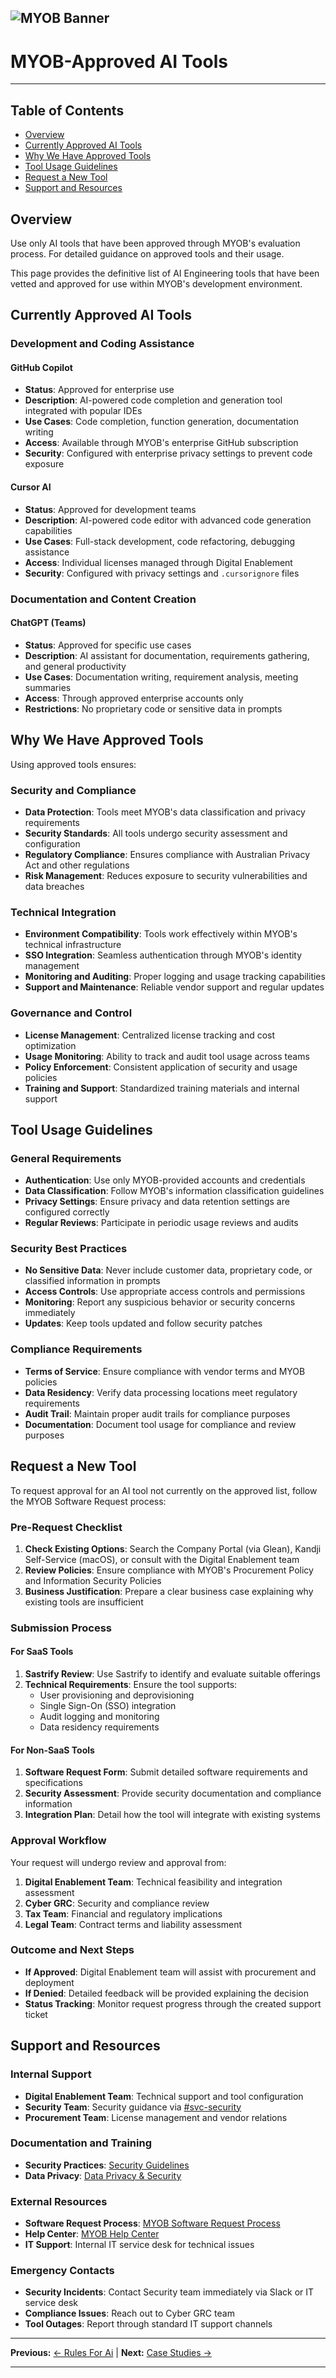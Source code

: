 ![MYOB Banner](../../assets/images/myob-banner.png)
---


# MYOB-Approved AI Tools

---

## Table of Contents
- [Overview](#overview)
- [Currently Approved AI Tools](#currently-approved-ai-tools)
- [Why We Have Approved Tools](#why-we-have-approved-tools)
- [Tool Usage Guidelines](#tool-usage-guidelines)
- [Request a New Tool](#request-a-new-tool)
- [Support and Resources](#support-and-resources)

## Overview

Use only AI tools that have been approved through MYOB's evaluation process. For detailed guidance on approved tools and their usage.

This page provides the definitive list of AI Engineering tools that have been vetted and approved for use within MYOB's development environment.

## Currently Approved AI Tools

### Development and Coding Assistance

#### GitHub Copilot
- **Status**: Approved for enterprise use
- **Description**: AI-powered code completion and generation tool integrated with popular IDEs
- **Use Cases**: Code completion, function generation, documentation writing
- **Access**: Available through MYOB's enterprise GitHub subscription
- **Security**: Configured with enterprise privacy settings to prevent code exposure

#### Cursor AI
- **Status**: Approved for development teams
- **Description**: AI-powered code editor with advanced code generation capabilities
- **Use Cases**: Full-stack development, code refactoring, debugging assistance
- **Access**: Individual licenses managed through Digital Enablement
- **Security**: Configured with privacy settings and `.cursorignore` files

### Documentation and Content Creation

#### ChatGPT (Teams)
- **Status**: Approved for specific use cases
- **Description**: AI assistant for documentation, requirements gathering, and general productivity
- **Use Cases**: Documentation writing, requirement analysis, meeting summaries
- **Access**: Through approved enterprise accounts only
- **Restrictions**: No proprietary code or sensitive data in prompts


## Why We Have Approved Tools

Using approved tools ensures:

### Security and Compliance
- **Data Protection**: Tools meet MYOB's data classification and privacy requirements
- **Security Standards**: All tools undergo security assessment and configuration
- **Regulatory Compliance**: Ensures compliance with Australian Privacy Act and other regulations
- **Risk Management**: Reduces exposure to security vulnerabilities and data breaches

### Technical Integration
- **Environment Compatibility**: Tools work effectively within MYOB's technical infrastructure
- **SSO Integration**: Seamless authentication through MYOB's identity management
- **Monitoring and Auditing**: Proper logging and usage tracking capabilities
- **Support and Maintenance**: Reliable vendor support and regular updates

### Governance and Control
- **License Management**: Centralized license tracking and cost optimization
- **Usage Monitoring**: Ability to track and audit tool usage across teams
- **Policy Enforcement**: Consistent application of security and usage policies
- **Training and Support**: Standardized training materials and internal support

## Tool Usage Guidelines

### General Requirements
- **Authentication**: Use only MYOB-provided accounts and credentials
- **Data Classification**: Follow MYOB's information classification guidelines
- **Privacy Settings**: Ensure privacy and data retention settings are configured correctly
- **Regular Reviews**: Participate in periodic usage reviews and audits

### Security Best Practices
- **No Sensitive Data**: Never include customer data, proprietary code, or classified information in prompts
- **Access Controls**: Use appropriate access controls and permissions
- **Monitoring**: Report any suspicious behavior or security concerns immediately
- **Updates**: Keep tools updated and follow security patches

### Compliance Requirements
- **Terms of Service**: Ensure compliance with vendor terms and MYOB policies
- **Data Residency**: Verify data processing locations meet regulatory requirements
- **Audit Trail**: Maintain proper audit trails for compliance purposes
- **Documentation**: Document tool usage for compliance and review purposes

## Request a New Tool

To request approval for an AI tool not currently on the approved list, follow the MYOB Software Request process:

### Pre-Request Checklist
1. **Check Existing Options**: Search the Company Portal (via Glean), Kandji Self-Service (macOS), or consult with the Digital Enablement team
2. **Review Policies**: Ensure compliance with MYOB's Procurement Policy and Information Security Policies
3. **Business Justification**: Prepare a clear business case explaining why existing tools are insufficient

### Submission Process

#### For SaaS Tools
1. **Sastrify Review**: Use Sastrify to identify and evaluate suitable offerings
2. **Technical Requirements**: Ensure the tool supports:
   - User provisioning and deprovisioning
   - Single Sign-On (SSO) integration
   - Audit logging and monitoring
   - Data residency requirements

#### For Non-SaaS Tools
1. **Software Request Form**: Submit detailed software requirements and specifications
2. **Security Assessment**: Provide security documentation and compliance information
3. **Integration Plan**: Detail how the tool will integrate with existing systems

### Approval Workflow

Your request will undergo review and approval from:

1. **Digital Enablement Team**: Technical feasibility and integration assessment
2. **Cyber GRC**: Security and compliance review
3. **Tax Team**: Financial and regulatory implications
4. **Legal Team**: Contract terms and liability assessment

### Outcome and Next Steps

- **If Approved**: Digital Enablement team will assist with procurement and deployment
- **If Denied**: Detailed feedback will be provided explaining the decision
- **Status Tracking**: Monitor request progress through the created support ticket

## Support and Resources

### Internal Support
- **Digital Enablement Team**: Technical support and tool configuration
- **Security Team**: Security guidance via [#svc-security](https://myob.slack.com/messages/CANT8SKFY)
- **Procurement Team**: License management and vendor relations

### Documentation and Training
- **Security Practices**: [Security Guidelines](../responsible-practices/security.md)
- **Data Privacy**: [Data Privacy & Security](../responsible-practices/data-privacy-security.md)

### External Resources
- **Software Request Process**: [MYOB Software Request Process](https://helpme.myob.com/hc/en-us/articles/19311597884825-MYOB-Software-Request-Process)
- **Help Center**: [MYOB Help Center](https://helpme.myob.com/)
- **IT Support**: Internal IT service desk for technical issues

### Emergency Contacts
- **Security Incidents**: Contact Security team immediately via Slack or IT service desk
- **Compliance Issues**: Reach out to Cyber GRC team
- **Tool Outages**: Report through standard IT support channels

---

**Previous:** [← Rules For Ai](rules-for-ai/README.md) | **Next:** [Case Studies →](case-studies.md)

---
